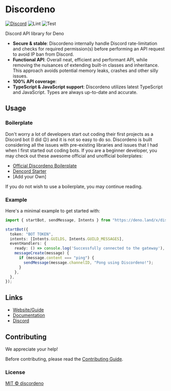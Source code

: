 # Discordeno

[![Discord](https://img.shields.io/discord/785384884197392384?color=7289da&logo=discord&logoColor=dark)](https://discord.com/invite/5vBgXk3UcZ)
![Lint](https://github.com/discordeno/discordeno/workflows/Lint/badge.svg)
![Test](https://github.com/discordeno/discordeno/workflows/Test/badge.svg)

Discord API library for Deno

- **Secure & stable**: Discordeno internally handle Discord rate-limitation and checks for required permission(s) before performing an API request to avoid IP ban from Discord.
- **Functional API**: Overall neat, efficient and performant API, while removing the nuisances of extending built-in classes and inheritance. This approach avoids potential memory leaks, crashes and other silly issues.
- **100% API coverage**: 
- **TypeScript & JavaScript support**: Discordeno utilizes latest TypeScript and JavaScript. Types are always up-to-date and accurate.

## Usage

### Boilerplate

Don't worry a lot of developers start out coding their first projects as a Discord bot (I did 😉) and it is not so easy to do so. Discordeno is built considering all the issues with pre-existing libraries and issues that I had when I first started out coding bots. 
If you are a beginner developer, you may check out these awesome official and unofficial boilerplates:

- [Official Discordeno Boilerplate](https://github.com/Skillz4Killz/Discordeno-bot-template)
- [Dencord Starter](https://github.com/ayntee/dencord-starter)
- [Add your Own]

If you do not wish to use a boilerplate, you may continue reading.

### Example

Here's a minimal example to get started with:

```typescript
import { startBot, sendMessage, Intents } from "https://deno.land/x/discordeno@10.0.0/mod.ts";

startBot({
  token: "BOT TOKEN",
  intents: [Intents.GUILDS, Intents.GUILD_MESSAGES],
  eventHandlers: {
    ready: () => console.log('Successfully connected to the gateway'),
    messageCreate(message) {
      if (message.content === "ping") {
        sendMessage(message.channelID, "Pong using Discordeno!");
      }
    },
  },
});
```

## Links

- [Website/Guide](https://discordeno.mod.land)
- [Documentation](https://doc.deno.land/https/deno.land/x/discordeno/mod.ts)
- [Discord](https://discord.com/invite/5vBgXk3UcZ)

## Contributing

We appreciate your help!

Before contributing, please read the [Contributing Guide](https://github.com/discordeno/discordeno/blob/master/.github/CONTRIBUTING.md).

### License

[MIT © discordeno](https://github.com/discordeno/discordeno/blob/master/LICENSE)
